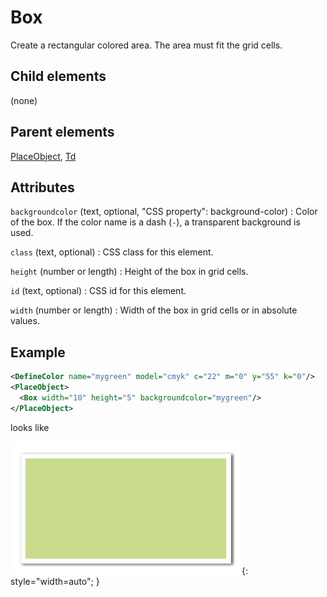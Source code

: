 # Box



Create a rectangular colored area. The area must fit the grid cells.



##  Child elements

(none)

##  Parent elements

[PlaceObject](../placeobject.md), [Td](../td.md)


## Attributes



`backgroundcolor` (text, optional, "CSS property": background-color)
:   Color of the box. If the color name is a dash (`-`), a transparent background is used.




`class` (text, optional)
:   CSS class for this element.




`height` (number or length)
:   Height of the box in grid cells.




`id` (text, optional)
:   CSS id for this element.




`width` (number or length)
:   Width of the box in grid cells or in absolute values.




## Example

```xml
<DefineColor name="mygreen" model="cmyk" c="22" m="0" y="55" k="0"/>
<PlaceObject>
  <Box width="10" height="5" backgroundcolor="mygreen"/>
</PlaceObject>

```

looks like



![](../img/ref-greenbox.png){: style="width=auto"; }






